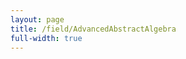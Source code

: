 ```yaml
---
layout: page
title: /field/AdvancedAbstractAlgebra
full-width: true
---
```



<div style=text-align: center>
<object type=image/svg+xml data=/svgs/AdvancedAbstractAlgebra.txt.svg> </object>
</div>
